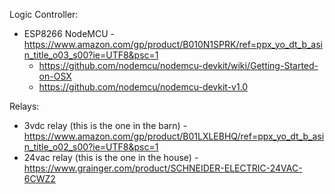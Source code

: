 Logic Controller:
- ESP8266 NodeMCU - https://www.amazon.com/gp/product/B010N1SPRK/ref=ppx_yo_dt_b_asin_title_o03_s00?ie=UTF8&psc=1
  - https://github.com/nodemcu/nodemcu-devkit/wiki/Getting-Started-on-OSX
  - https://github.com/nodemcu/nodemcu-devkit-v1.0

Relays:
- 3vdc relay (this is the one in the barn) - https://www.amazon.com/gp/product/B01LXLEBHQ/ref=ppx_yo_dt_b_asin_title_o02_s00?ie=UTF8&psc=1
- 24vac relay (this is the one in the house) - https://www.grainger.com/product/SCHNEIDER-ELECTRIC-24VAC-6CWZ2